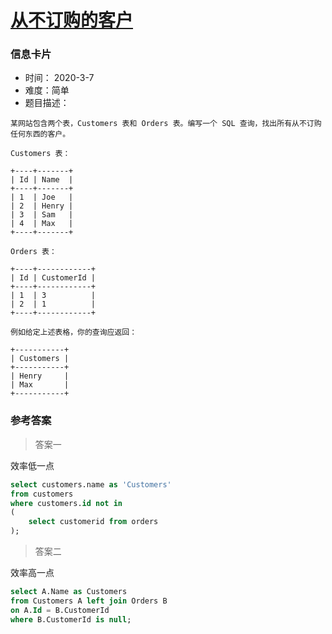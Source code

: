 # [从不订购的客户](https://leetcode-cn.com/problems/customers-who-never-order/)

### 信息卡片

- 时间： 2020-3-7
- 难度：简单
- 题目描述：

```
某网站包含两个表，Customers 表和 Orders 表。编写一个 SQL 查询，找出所有从不订购任何东西的客户。

Customers 表：

+----+-------+
| Id | Name  |
+----+-------+
| 1  | Joe   |
| 2  | Henry |
| 3  | Sam   |
| 4  | Max   |
+----+-------+

Orders 表：

+----+------------+
| Id | CustomerId |
+----+------------+
| 1  | 3          |
| 2  | 1          |
+----+------------+

例如给定上述表格，你的查询应返回：

+-----------+
| Customers |
+-----------+
| Henry     |
| Max       |
+-----------+
```



### 参考答案

> 答案一

效率低一点

```sql
select customers.name as 'Customers'
from customers
where customers.id not in
(
    select customerid from orders
);
```





> 答案二

效率高一点

```sql
select A.Name as Customers  
from Customers A left join Orders B
on A.Id = B.CustomerId
where B.CustomerId is null;
```





